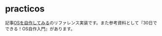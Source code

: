 # practicos
記事[OSを自作してみる](https://zeus.shadow-net.jp/?p=118#more-118)のリファレンス実装です。また参考資料として『30日でできる！OS自作入門』があります。
